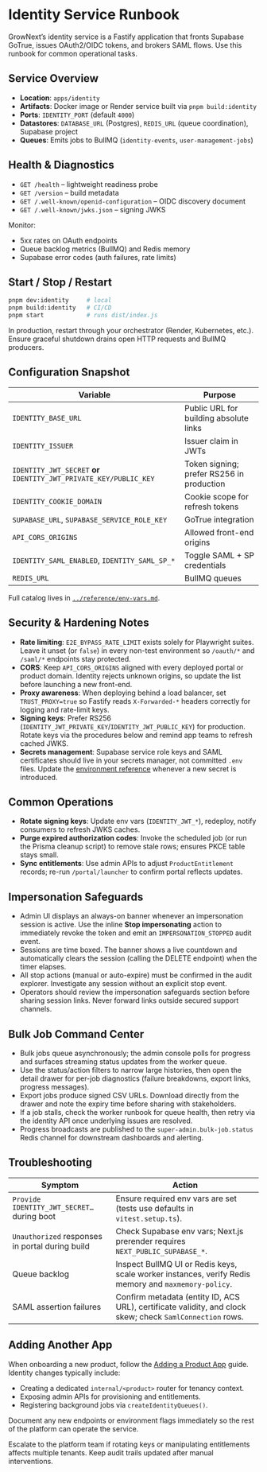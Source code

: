 # Identity Service Runbook

GrowNext’s identity service is a Fastify application that fronts Supabase GoTrue, issues OAuth2/OIDC tokens, and brokers SAML flows. Use this runbook for common operational tasks.

## Service Overview

- **Location**: `apps/identity`
- **Artifacts**: Docker image or Render service built via `pnpm build:identity`
- **Ports**: `IDENTITY_PORT` (default `4000`)
- **Datastores**: `DATABASE_URL` (Postgres), `REDIS_URL` (queue coordination), Supabase project
- **Queues**: Emits jobs to BullMQ (`identity-events`, `user-management-jobs`)

## Health & Diagnostics

- `GET /health` – lightweight readiness probe
- `GET /version` – build metadata
- `GET /.well-known/openid-configuration` – OIDC discovery document
- `GET /.well-known/jwks.json` – signing JWKS

Monitor:

- 5xx rates on OAuth endpoints
- Queue backlog metrics (BullMQ) and Redis memory
- Supabase error codes (auth failures, rate limits)

## Start / Stop / Restart

```bash
pnpm dev:identity     # local
pnpm build:identity   # CI/CD
pnpm start            # runs dist/index.js
```

In production, restart through your orchestrator (Render, Kubernetes, etc.). Ensure graceful shutdown drains open HTTP requests and BullMQ producers.

## Configuration Snapshot

| Variable | Purpose |
| --- | --- |
| `IDENTITY_BASE_URL` | Public URL for building absolute links |
| `IDENTITY_ISSUER` | Issuer claim in JWTs |
| `IDENTITY_JWT_SECRET` **or** `IDENTITY_JWT_PRIVATE_KEY/PUBLIC_KEY` | Token signing; prefer RS256 in production |
| `IDENTITY_COOKIE_DOMAIN` | Cookie scope for refresh tokens |
| `SUPABASE_URL`, `SUPABASE_SERVICE_ROLE_KEY` | GoTrue integration |
| `API_CORS_ORIGINS` | Allowed front-end origins |
| `IDENTITY_SAML_ENABLED`, `IDENTITY_SAML_SP_*` | Toggle SAML + SP credentials |
| `REDIS_URL` | BullMQ queues |

Full catalog lives in [`../reference/env-vars.md`](../reference/env-vars.md).

## Security & Hardening Notes

- **Rate limiting**: `E2E_BYPASS_RATE_LIMIT` exists solely for Playwright suites. Leave it unset (or `false`) in every non-test environment so `/oauth/*` and `/saml/*` endpoints stay protected.
- **CORS**: Keep `API_CORS_ORIGINS` aligned with every deployed portal or product domain. Identity rejects unknown origins, so update the list before launching a new front-end.
- **Proxy awareness**: When deploying behind a load balancer, set `TRUST_PROXY=true` so Fastify reads `X-Forwarded-*` headers correctly for logging and rate-limit keys.
- **Signing keys**: Prefer RS256 (`IDENTITY_JWT_PRIVATE_KEY`/`IDENTITY_JWT_PUBLIC_KEY`) for production. Rotate keys via the procedures below and remind app teams to refresh cached JWKS.
- **Secrets management**: Supabase service role keys and SAML certificates should live in your secrets manager, not committed `.env` files. Update the [environment reference](../reference/env-vars.md) whenever a new secret is introduced.

## Common Operations

- **Rotate signing keys**: Update env vars (`IDENTITY_JWT_*`), redeploy, notify consumers to refresh JWKS caches.
- **Purge expired authorization codes**: Invoke the scheduled job (or run the Prisma cleanup script) to remove stale rows; ensures PKCE table stays small.
- **Sync entitlements**: Use admin APIs to adjust `ProductEntitlement` records; re-run `/portal/launcher` to confirm portal reflects updates.

## Impersonation Safeguards

- Admin UI displays an always-on banner whenever an impersonation session is active. Use the inline **Stop impersonating** action to immediately revoke the token and emit an `IMPERSONATION_STOPPED` audit event.
- Sessions are time boxed. The banner shows a live countdown and automatically clears the session (calling the DELETE endpoint) when the timer elapses.
- All stop actions (manual or auto-expire) must be confirmed in the audit explorer. Investigate any session without an explicit stop event.
- Operators should review the impersonation safeguards section before sharing session links. Never forward links outside secured support channels.

## Bulk Job Command Center

- Bulk jobs queue asynchronously; the admin console polls for progress and surfaces streaming status updates from the worker queue.
- Use the status/action filters to narrow large histories, then open the detail drawer for per-job diagnostics (failure breakdowns, export links, progress messages).
- Export jobs produce signed CSV URLs. Download directly from the drawer and note the expiry time before sharing with stakeholders.
- If a job stalls, check the worker runbook for queue health, then retry via the identity API once underlying issues are resolved.
- Progress broadcasts are published to the `super-admin.bulk-job.status` Redis channel for downstream dashboards and alerting.

## Troubleshooting

| Symptom | Action |
| --- | --- |
| `Provide IDENTITY_JWT_SECRET…` during boot | Ensure required env vars are set (tests use defaults in `vitest.setup.ts`). |
| `Unauthorized` responses in portal during build | Check Supabase env vars; Next.js prerender requires `NEXT_PUBLIC_SUPABASE_*`. |
| Queue backlog | Inspect BullMQ UI or Redis keys, scale worker instances, verify Redis memory and `maxmemory-policy`. |
| SAML assertion failures | Confirm metadata (entity ID, ACS URL), certificate validity, and clock skew; check `SamlConnection` rows. |

## Adding Another App

When onboarding a new product, follow the [Adding a Product App](../../guides/adding-a-product-app.md) guide. Identity changes typically include:

- Creating a dedicated `internal/<product>` router for tenancy context.
- Exposing admin APIs for provisioning and entitlements.
- Registering background jobs via `createIdentityQueues()`.

Document any new endpoints or environment flags immediately so the rest of the platform can operate the service.

Escalate to the platform team if rotating keys or manipulating entitlements affects multiple tenants. Keep audit trails updated after manual interventions.
